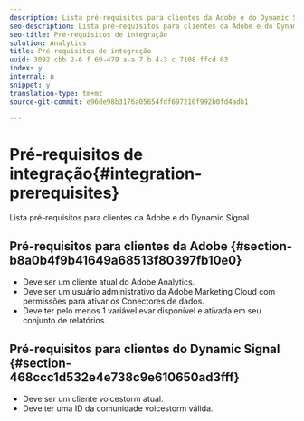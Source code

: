 ```yaml
---
description: Lista pré-requisitos para clientes da Adobe e do Dynamic Signal.
seo-description: Lista pré-requisitos para clientes da Adobe e do Dynamic Signal.
seo-title: Pré-requisitos de integração
solution: Analytics
title: Pré-requisitos de integração
uuid: 3092 cbb 2-6 f 69-479 a-a 7 b 4-3 c 7108 ffcd 03
index: y
internal: n
snippet: y
translation-type: tm+mt
source-git-commit: e96de98b3176a05654fdf697210f992b0fd4adb1

---
```



# Pré-requisitos de integração{#integration-prerequisites}

Lista pré-requisitos para clientes da Adobe e do Dynamic Signal.

## Pré-requisitos para clientes da Adobe {#section-b8a0b4f9b41649a68513f80397fb10e0}

* Deve ser um cliente atual do Adobe Analytics.
* Deve ser um usuário administrativo da Adobe Marketing Cloud com permissões para ativar os Conectores de dados.
* Deve ter pelo menos 1 variável evar disponível e ativada em seu conjunto de relatórios.

## Pré-requisitos para clientes do Dynamic Signal {#section-468ccc1d532e4e738c9e610650ad3fff}

* Deve ser um cliente voicestorm atual.
* Deve ter uma ID da comunidade voicestorm válida.

